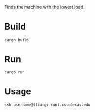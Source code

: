 Finds the machine with the lowest load.

# Build

```
cargo build
```

# Run
```
cargo run
```

# Usage
```
ssh username@$(cargo run).cs.utexas.edu
```
